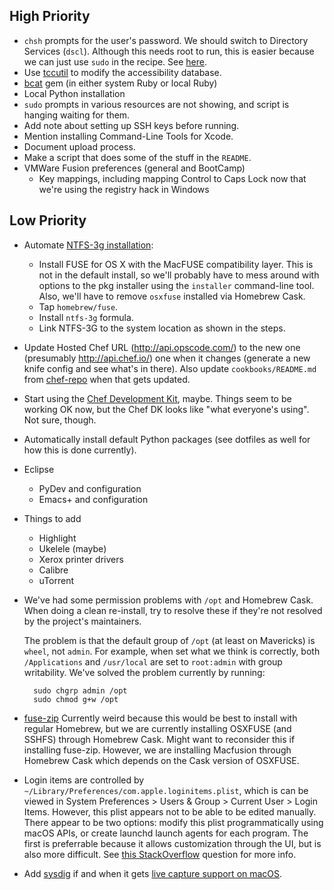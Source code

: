 High Priority
-------------

* `chsh` prompts for the user's password. We should switch to Directory Services (`dscl`). Although this needs root to run, this is easier because we can just use `sudo` in the recipe. See [here](http://superuser.com/questions/379725/how-do-i-change-a-users-default-shell-in-osx/379726).
* Use [tccutil](https://github.com/jacobsalmela/tccutil) to modify the accessibility database.
* [bcat](http://rtomayko.github.io/bcat/) gem (in either system Ruby or local Ruby)
* Local Python installation
* `sudo` prompts in various resources are not showing, and script is hanging waiting for them.
* Add note about setting up SSH keys before running.
* Mention installing Command-Line Tools for Xcode.
* Document upload process.
* Make a script that does some of the stuff in the `README`.
* VMWare Fusion preferences (general and BootCamp)
    * Key mappings, including mapping Control to Caps Lock now that we're using the registry hack in Windows

Low Priority
------------

* Automate [NTFS-3g installation](https://github.com/osxfuse/osxfuse/wiki/NTFS-3G#installation):
    * Install FUSE for OS X with the MacFUSE compatibility layer. This is not in the default install, so we'll probably have to mess around with options to the pkg installer using the `installer` command-line tool. Also, we'll have to remove `osxfuse` installed via Homebrew Cask.
    * Tap `homebrew/fuse`.
    * Install `ntfs-3g` formula.
    * Link NTFS-3G to the system location as shown in the steps.
* Update Hosted Chef URL (http://api.opscode.com/) to the new one (presumably http://api.chef.io/) one when it changes (generate a new knife config and see what's in there). Also update `cookbooks/README.md` from [chef-repo](https://github.com/chef/chef-repo) when that gets updated.
* Start using the [Chef Development Kit](https://docs.chef.io/install_dk.html), maybe. Things seem to be working OK now, but the Chef DK looks like "what everyone's using". Not sure, though.
* Automatically install default Python packages (see dotfiles as well for how this is done currently).
* Eclipse
    * PyDev and configuration
    * Emacs+ and configuration
* Things to add
    * Highlight
    * Ukelele (maybe)
    * Xerox printer drivers
    * Calibre
    * uTorrent
* We've had some permission problems with `/opt` and Homebrew Cask. When doing a clean re-install, try to resolve these if they're not resolved by the project's maintainers.

  The problem is that the default group of `/opt` (at least on Mavericks) is `wheel`, not `admin`. For example, when set what we think is correctly, both `/Applications` and `/usr/local` are set to `root:admin` with group writability. We've solved the problem currently by running:

        sudo chgrp admin /opt
        sudo chmod g+w /opt

* [fuse-zip](https://code.google.com/p/fuse-zip/) Currently weird because this would be best to install with regular Homebrew, but we are currently installing OSXFUSE (and SSHFS) through Homebrew Cask. Might want to reconsider this if installing fuse-zip. However, we are installing Macfusion through Homebrew Cask which depends on the Cask version of OSXFUSE.
* Login items are controlled by `~/Library/Preferences/com.apple.loginitems.plist`, which is can be viewed in System Preferences > Users & Group > Current User > Login Items. However, this plist appears not to be able to be edited manually. There appear to be two options: modify this plist programmatically using macOS APIs, or create launchd launch agents for each program. The first is preferrable because it allows customization through the UI, but is also more difficult. See [this StackOverflow](http://stackoverflow.com/q/12086638) question for more info.
* Add [sysdig](http://www.sysdig.org/) if and when it gets [live capture support on macOS](https://github.com/draios/sysdig/wiki/How-to-Install-Sysdig-for-Windows-and-OSX).
